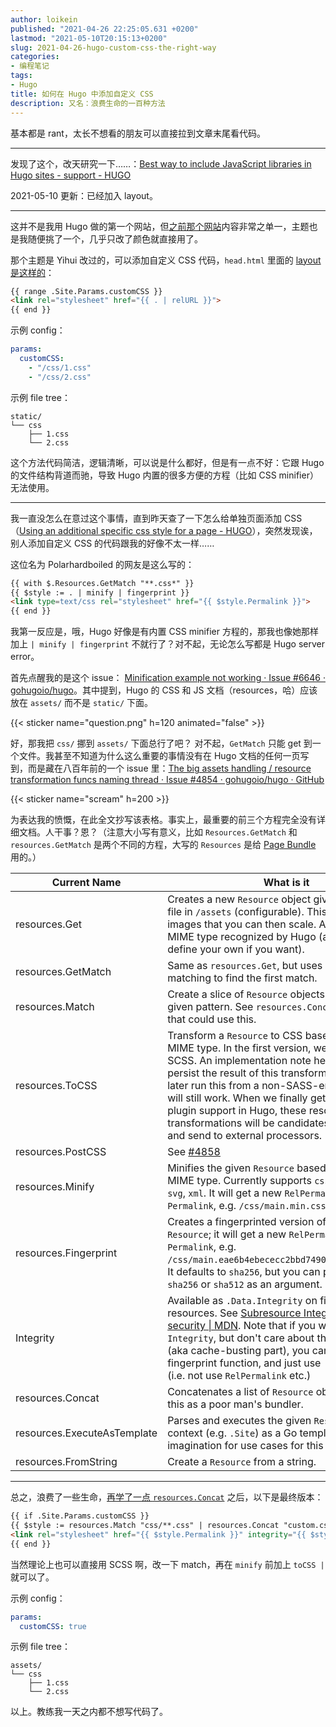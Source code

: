 ```yaml
---
author: loikein
published: "2021-04-26 22:25:05.631 +0200"
lastmod: "2021-05-10T20:15:13+0200"
slug: 2021-04-26-hugo-custom-css-the-right-way
categories:
- 编程笔记
tags:
- Hugo
title: 如何在 Hugo 中添加自定义 CSS
description: 又名：浪费生命的一百种方法
---
```

基本都是 rant，太长不想看的朋友可以直接拉到文章末尾看代码。

***

发现了这个，改天研究一下……：[Best way to include JavaScript libraries in Hugo sites - support - HUGO](https://discourse.gohugo.io/t/best-way-to-include-javascript-libraries-in-hugo-sites/13614/2)

2021-05-10 更新：已经加入 layout。

***

这并不是我用 Hugo 做的第一个网站，但[之前那个网站](https://notes.loikein.one/)内容非常之单一，主题也是我随便挑了一个，几乎只改了颜色就直接用了。

那个主题是 Yihui 改过的，可以添加自定义 CSS 代码，`head.html` 里面的 [layout 是这样的](https://github.com/yihui/hugo-lithium/blob/master/layouts/partials/head.html#L35-L37)：

```html
{{ range .Site.Params.customCSS }}
<link rel="stylesheet" href="{{ . | relURL }}">
{{ end }}
```

示例 config：

```yaml
params:
  customCSS: 
    - "/css/1.css"
    - "/css/2.css"
```

示例 file tree：

```
static/
└── css
    ├── 1.css
    └── 2.css
```


这个方法代码简洁，逻辑清晰，可以说是什么都好，但是有一点不好：它跟 Hugo 的文件结构背道而驰，导致 Hugo 内置的很多方便的方程（比如 CSS minifier）无法使用。

***

我一直没怎么在意过这个事情，直到昨天查了一下怎么给单独页面添加 CSS（[Using an additional specific css style for a page - HUGO](https://discourse.gohugo.io/t/using-an-additional-specific-css-style-for-a-page/26547)），突然发现诶，别人添加自定义 CSS 的代码跟我的好像不太一样……

这位名为 Polarhardboiled 的网友是这么写的：

```html
{{ with $.Resources.GetMatch "**.css*" }}
{{ $style := . | minify | fingerprint }}
<link type=text/css rel="stylesheet" href="{{ $style.Permalink }}">
{{ end }}
```

我第一反应是，哦，Hugo 好像是有内置 CSS minifier 方程的，那我也像她那样加上 `| minify | fingerprint` 不就行了？对不起，无论怎么写都是 Hugo server error。

首先点醒我的是这个 issue：
[Minification example not working · Issue #6646 · gohugoio/hugo](https://github.com/gohugoio/hugo/issues/6646)。其中提到，Hugo 的 CSS 和 JS 文档（resources，哈）应该放在 `assets/` 而不是 `static/` 下面。

{{< sticker name="question.png" h=120 animated="false" >}}

<!-- 
```html
{{ range resources.GetMatch "css/**.css" }}
{{ $style := . | minify | fingerprint }}
<link rel="stylesheet" href="{{ $style.Permalink }}">
{{ end }}
```
 -->

好，那我把 `css/` 挪到 `assets/` 下面总行了吧？
对不起，`GetMatch` 只能 get 到一个文件。我甚至不知道为什么这么重要的事情没有在 Hugo 文档的任何一页写到，而是藏在八百年前的一个 issue 里：[The big assets handling / resource transformation funcs naming thread · Issue #4854 · gohugoio/hugo · GitHub](https://github.com/gohugoio/hugo/issues/4854)

{{< sticker name="scream" h=200 >}}

为表达我的愤慨，在此全文抄写该表格。事实上，最重要的前三个方程完全没有详细文档。人干事？恩？（注意大小写有意义，比如 `Resources.GetMatch` 和 `resources.GetMatch` 是两个不同的方程，大写的 `Resources` 是给 [Page Bundle](https://gohugo.io/content-management/page-resources/) 用的。）

| Current Name     | What is it       |
|------------|--------------|
| resources.Get                | Creates a new `Resource` object given a path to a file in `/assets` (configurable). This also works for images that you can then scale. Anything with a MIME type recognized by Hugo (and you can define your own if you want).    |
| resources.GetMatch            | Same as `resources.Get`, but uses pattern matching to find the first match.   |
| resources.Match               | Create a slice of `Resource` objects matching the given pattern. See `resources.Concat` for a function that could use this.     |
| resources.ToCSS              | Transform a `Resource` to CSS based on the source MIME type. In the first version, we will support SCSS. An implementation note here is that we will persist the result of this transformation, so if you later run this from a non-SASS-enabled Hugo, it will still work.  When we finally get some proper plugin support in Hugo, these resource transformations will be candidates to queue up and send to external processors. |
| resources.PostCSS            | See [#4858](https://github.com/gohugoio/hugo/issues/4858)          |
| resources.Minify             | Minifies the given `Resource` based on the source MIME type. Currently supports `css`, `js`, `json`, `html`, `svg`, `xml`.  It will get a new `RelPermalink` and `Permalink`, e.g. `/css/main.min.css`.    |
| resources.Fingerprint        | Creates a fingerprinted version of the given `Resource`; it will get a new `RelPermalink` and `Permalink`, e.g. `/css/main.eae6b4ebececc2bbd7490966a5e01bcc.css`. It defaults to `sha256`, but you can pass either `md5`, `sha256` or `sha512` as an argument.   |
| Integrity                    | Available as `.Data.Integrity` on fingerprinted resources. See [Subresource Integrity - Web security \| MDN](https://developer.mozilla.org/en-US/docs/Web/Security/Subresource_Integrity). Note that if you want the `Integrity`, but don't care about the fingerprinting (aka cache-busting part), you can just apply the fingerprint function, and just use `.Data.Integrity` (i.e. not use `RelPermalink` etc.)  |
| resources.Concat             | Concatenates a list of `Resource` objects. Think of this as a poor man's bundler.   |
| resources.ExecuteAsTemplate  | Parses and executes the given `Resource` and data context (e.g. `.Site`) as a Go template. Use your imagination for use cases for this one.      |
| resources.FromString         | Create a `Resource` from a string.   |

***

总之，浪费了一些生命，[再学了一点 `resources.Concat`](https://discourse.gohugo.io/t/combining-css-files-into-one-file/20380/4) 之后，以下是最终版本：

```html
{{ if .Site.Params.customCSS }}
{{ $style := resources.Match "css/**.css" | resources.Concat "custom.css" | minify | fingerprint }}
<link rel="stylesheet" href="{{ $style.Permalink }}" integrity="{{ $style.Data.Integrity }}" media="screen">
{{ end }}
```

当然理论上也可以直接用 SCSS 啊，改一下 match，再在 `minify` 前加上 `toCSS | ` 就可以了。

示例 config：

```yaml
params:
  customCSS: true
```

示例 file tree：

```
assets/
└── css
    ├── 1.css
    └── 2.css
```

以上。教练我一天之内都不想写代码了。
